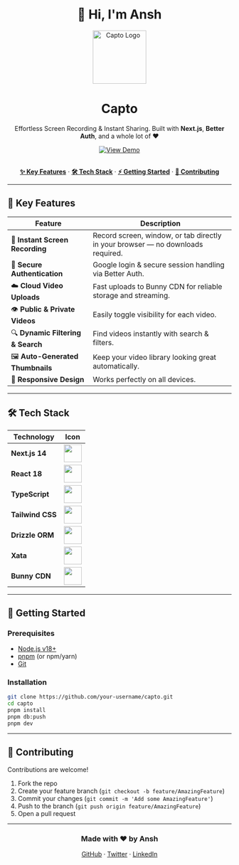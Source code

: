 <h1 align="center">👋 Hi, I'm Ansh</h1>

<div align="center">

<img src="https://raw.githubusercontent.com/user-attachments/assets/5a9e3a7a-3b5e-4e4f-8b2a-7c6f1a8c8e8a" alt="Capto Logo" width="120" />

<h1 align="center">Capto</h1>

<p align="center">
Effortless Screen Recording & Instant Sharing.  
Built with <strong>Next.js</strong>, <strong>Better Auth</strong>, and a whole lot of ❤️
</p>

<!-- Stylish Button -->
<a href="https://screen-recording-and-sharing-app.onrender.com/">
  <img src="https://img.shields.io/badge/🚀%20Live%20Demo-0ea5e9?style=for-the-badge&logo=vercel&logoColor=white" alt="View Demo"/>
</a>

<br/>
<br/>

<a href="#-key-features"><strong>✨ Key Features</strong></a> ·
<a href="#-tech-stack"><strong>🛠 Tech Stack</strong></a> ·
<a href="#-getting-started"><strong>⚡ Getting Started</strong></a> ·
<a href="#-contributing"><strong>🤝 Contributing</strong></a>

</div>

---

## 🚀 Key Features
| Feature | Description |
|---------|-------------|
| 🎥 **Instant Screen Recording** | Record screen, window, or tab directly in your browser — no downloads required. |
| 🔐 **Secure Authentication** | Google login & secure session handling via Better Auth. |
| ☁️ **Cloud Video Uploads** | Fast uploads to Bunny CDN for reliable storage and streaming. |
| 👁️ **Public & Private Videos** | Easily toggle visibility for each video. |
| 🔍 **Dynamic Filtering & Search** | Find videos instantly with search & filters. |
| 🖼️ **Auto-Generated Thumbnails** | Keep your video library looking great automatically. |
| 📱 **Responsive Design** | Works perfectly on all devices. |

---

## 🛠 Tech Stack
<div align="center">
  
| Technology | Icon |
|------------|------|
| **Next.js 14** | <img src="https://raw.githubusercontent.com/user-attachments/assets/b8c6f122-3c8e-461d-a2f0-92868c62c3f8" width="40"/> |
| **React 18** | <img src="https://raw.githubusercontent.com/user-attachments/assets/f42a9a7d-e6b7-4c4f-9a1d-a3e9c6a9a9b3" width="40"/> |
| **TypeScript** | <img src="https://raw.githubusercontent.com/user-attachments/assets/e1a2b7e8-5a2e-4b2a-9e8c-8f9d0c6b6b3e" width="40"/> |
| **Tailwind CSS** | <img src="https://raw.githubusercontent.com/user-attachments/assets/a2b2c3a0-9e8c-4b2a-8f9d-0c6b6b3e8e8c" width="40"/> |
| **Drizzle ORM** | <img src="https://raw.githubusercontent.com/user-attachments/assets/c3a09e8c-4b2a-8f9d-0c6b6b3e8e8ca2b2" width="40"/> |
| **Xata** | <img src="https://raw.githubusercontent.com/user-attachments/assets/8f9d0c6b-6b3e-8e8c-a2b2-c3a09e8c4b2a" width="40"/> |
| **Bunny CDN** | <img src="https://raw.githubusercontent.com/user-attachments/assets/0c6b6b3e-8e8c-a2b2-c3a0-9e8c4b2a8f9d" width="40"/> |

</div>

---

## 🏁 Getting Started

### **Prerequisites**
- [Node.js v18+](https://nodejs.org/en/)
- [pnpm](https://pnpm.io/) (or npm/yarn)
- [Git](https://git-scm.com/)

### **Installation**
```bash
git clone https://github.com/your-username/capto.git
cd capto
pnpm install
pnpm db:push
pnpm dev
````

---

## 🤝 Contributing

Contributions are welcome!

1. Fork the repo
2. Create your feature branch (`git checkout -b feature/AmazingFeature`)
3. Commit your changes (`git commit -m 'Add some AmazingFeature'`)
4. Push to the branch (`git push origin feature/AmazingFeature`)
5. Open a pull request

----

<div align="center">
  <h3>Made with ❤️ by Ansh</h3>
  <a href="https://github.com/your-username">GitHub</a> ·
  <a href="https://twitter.com/your-username">Twitter</a> ·
  <a href="https://linkedin.com/in/your-username">LinkedIn</a>
</div>
